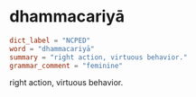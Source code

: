 # dhammacariyā

``` toml
dict_label = "NCPED"
word = "dhammacariyā"
summary = "right action, virtuous behavior."
grammar_comment = "feminine"
```

right action, virtuous behavior.

